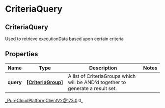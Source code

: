 # CriteriaQuery

## CriteriaQuery
Used to retrieve executionData based upon certain criteria

## Properties

|Name | Type | Description | Notes|
|------------ | ------------- | ------------- | -------------|
| **query** | [**[CriteriaGroup]**]([CriteriaGroup]) | A list of CriteriaGroups which will be AND&#39;d together to generate a result set. | |



_PureCloudPlatformClientV2@173.0.0_
